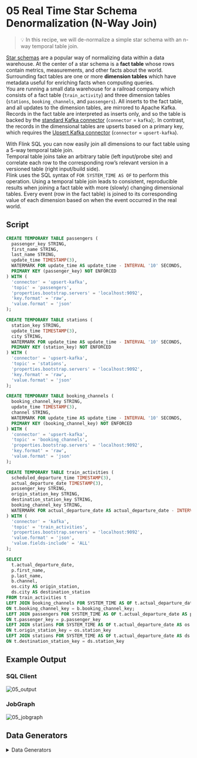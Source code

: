 # 05 Real Time Star Schema Denormalization (N-Way Join)

> :bulb: In this recipe, we will de-normalize a simple star schema with an n-way temporal table join. 	 
  
[Star schemas](https://en.wikipedia.org/wiki/Star_schema) are a popular way of normalizing data within a data warehouse. 
At the center of a star schema is a **fact table** whose rows contain metrics, measurements, and other facts about the world. 
Surrounding fact tables are one or more **dimension tables** which have metadata useful for enriching facts when computing queries.  
You are running a small data warehouse for a railroad company which consists of a fact table (`train_activity`) and three dimension tables (`stations`, `booking_channels`, and `passengers`). 
All inserts to the fact table, and all updates to the dimension tables, are mirrored to Apache Kafka. 
Records in the fact table are interpreted as inserts only, and so the table is backed by the [standard Kafka connector](https://ci.apache.org/projects/flink/flink-docs-stable/dev/table/connectors/kafka.html) (`connector` = `kafka`);. 
In contrast, the records in the dimensional tables are upserts based on a primary key, which requires the [Upsert Kafka connector](https://ci.apache.org/projects/flink/flink-docs-stable/dev/table/connectors/upsert-kafka.html) (`connector` = `upsert-kafka`).	 

With Flink SQL you can now easily join all dimensions to our fact table using a 5-way temporal table join. 	 
Temporal table joins take an arbitrary table (left input/probe site) and correlate each row to the corresponding row’s relevant version in a versioned table (right input/build side). 	 
Flink uses the SQL syntax of ``FOR SYSTEM_TIME AS OF`` to perform this operation.
Using a temporal table join leads to consistent, reproducible results when joining a fact table with more (slowly) changing dimensional tables.
Every event (row in the fact table) is joined to its corresponding value of each dimension based on when the event occurred in the real world. 

## Script

```sql
CREATE TEMPORARY TABLE passengers (
  passenger_key STRING, 
  first_name STRING, 
  last_name STRING,
  update_time TIMESTAMP(3),
  WATERMARK FOR update_time AS update_time - INTERVAL '10' SECONDS,
  PRIMARY KEY (passenger_key) NOT ENFORCED
) WITH (
  'connector' = 'upsert-kafka',
  'topic' = 'passengers',
  'properties.bootstrap.servers' = 'localhost:9092',
  'key.format' = 'raw',
  'value.format' = 'json'
);

CREATE TEMPORARY TABLE stations (
  station_key STRING, 
  update_time TIMESTAMP(3),
  city STRING,
  WATERMARK FOR update_time AS update_time - INTERVAL '10' SECONDS,
  PRIMARY KEY (station_key) NOT ENFORCED
) WITH (
  'connector' = 'upsert-kafka',
  'topic' = 'stations',
  'properties.bootstrap.servers' = 'localhost:9092',
  'key.format' = 'raw',
  'value.format' = 'json'
);

CREATE TEMPORARY TABLE booking_channels (
  booking_channel_key STRING, 
  update_time TIMESTAMP(3),
  channel STRING,
  WATERMARK FOR update_time AS update_time - INTERVAL '10' SECONDS,
  PRIMARY KEY (booking_channel_key) NOT ENFORCED
) WITH (
  'connector' = 'upsert-kafka',
  'topic' = 'booking_channels',
  'properties.bootstrap.servers' = 'localhost:9092',
  'key.format' = 'raw',
  'value.format' = 'json'
);

CREATE TEMPORARY TABLE train_activities (
  scheduled_departure_time TIMESTAMP(3),
  actual_departure_date TIMESTAMP(3),
  passenger_key STRING, 
  origin_station_key STRING, 
  destination_station_key STRING,
  booking_channel_key STRING,
  WATERMARK FOR actual_departure_date AS actual_departure_date - INTERVAL '10' SECONDS
) WITH (
  'connector' = 'kafka',
  'topic' = 'train_activities',
  'properties.bootstrap.servers' = 'localhost:9092',
  'value.format' = 'json',
  'value.fields-include' = 'ALL'
);

SELECT 
  t.actual_departure_date, 
  p.first_name,
  p.last_name,
  b.channel, 
  os.city AS origin_station,
  ds.city AS destination_station
FROM train_activities t
LEFT JOIN booking_channels FOR SYSTEM_TIME AS OF t.actual_departure_date AS b 
ON t.booking_channel_key = b.booking_channel_key;
LEFT JOIN passengers FOR SYSTEM_TIME AS OF t.actual_departure_date AS p
ON t.passenger_key = p.passenger_key
LEFT JOIN stations FOR SYSTEM_TIME AS OF t.actual_departure_date AS os
ON t.origin_station_key = os.station_key
LEFT JOIN stations FOR SYSTEM_TIME AS OF t.actual_departure_date AS ds
ON t.destination_station_key = ds.station_key
```

## Example Output

### SQL Client

![05_output](https://user-images.githubusercontent.com/23521087/105504672-54272c00-5cc8-11eb-88da-901bb0006da1.png)

### JobGraph

![05_jobgraph](https://user-images.githubusercontent.com/23521087/105504615-440f4c80-5cc8-11eb-94f2-d07d0315dec5.png)

## Data Generators

<details>
    <summary>Data Generators</summary>

The four topics are populated with Flink SQL jobs, too.
We use the  [`faker` connector](https://github.com/knaufk/flink-faker) to generate rows in memory based on Java Faker expressions and write those to the respective Kafka topics.  

### ``train_activities`` Topic

### Script

```sql
CREATE TEMPORARY TABLE train_activities_faker
WITH (
  'connector' = 'faker', 
  'fields.scheduled_departure_time.expression' = '#{date.past ''10'',''0'',''SECONDS''}',
  'fields.actual_departure_date.expression' = '#{date.past ''10'',''5'',''SECONDS''}',
  'fields.passenger_key.expression' = '#{number.numberBetween ''0'',''10000000''}',
  'fields.origin_station_key.expression' = '#{number.numberBetween ''0'',''1000''}',
  'fields.destination_station_key.expression' = '#{number.numberBetween ''0'',''1000''}',
  'fields.booking_channel_key.expression' = '#{number.numberBetween ''0'',''7''}',
  'rows-per-second' = '1000'
) LIKE train_activities (EXCLUDING OPTIONS);

INSERT INTO train_activities SELECT * FROM train_activities_faker;
```
#### Kafka Topic

```shell script
➜  bin ./kafka-console-consumer.sh --bootstrap-server localhost:9092 --topic train_actitivies --property print.key=true --property key.separator=" - "
null - {"scheduled_departure_time":"2020-12-19 13:52:37","actual_departure_date":"2020-12-19 13:52:16","passenger_key":7014937,"origin_station_key":577,"destination_station_key":862,"booking_channel_key":2}
null - {"scheduled_departure_time":"2020-12-19 13:52:38","actual_departure_date":"2020-12-19 13:52:23","passenger_key":2244807,"origin_station_key":735,"destination_station_key":739,"booking_channel_key":2}
null - {"scheduled_departure_time":"2020-12-19 13:52:46","actual_departure_date":"2020-12-19 13:52:18","passenger_key":2605313,"origin_station_key":216,"destination_station_key":453,"booking_channel_key":3}
null - {"scheduled_departure_time":"2020-12-19 13:53:13","actual_departure_date":"2020-12-19 13:52:19","passenger_key":7111654,"origin_station_key":234,"destination_station_key":833,"booking_channel_key":5}
null - {"scheduled_departure_time":"2020-12-19 13:52:22","actual_departure_date":"2020-12-19 13:52:17","passenger_key":2847474,"origin_station_key":763,"destination_station_key":206,"booking_channel_key":3}
```

### ``passengers`` Topic

#### Script

```sql
CREATE TEMPORARY TABLE passengers_faker
WITH (
  'connector' = 'faker',
  'fields.passenger_key.expression' = '#{number.numberBetween ''0'',''10000000''}',
  'fields.update_time.expression' = '#{date.past ''10'',''5'',''SECONDS''}',
  'fields.first_name.expression' = '#{Name.firstName}',
  'fields.last_name.expression' = '#{Name.lastName}',
  'rows-per-second' = '1000'
) LIKE passengers (EXCLUDING OPTIONS);

INSERT INTO passengers SELECT * FROM passengers_faker;
```

#### Kafka Topic

```shell script
➜  bin ./kafka-console-consumer.sh --bootstrap-server localhost:9092 --topic passengers --property print.key=true --property key.separator=" - "
749049 - {"passenger_key":"749049","first_name":"Booker","last_name":"Hackett","update_time":"2020-12-19 14:02:32"}
7065702 - {"passenger_key":"7065702","first_name":"Jeramy","last_name":"Breitenberg","update_time":"2020-12-19 14:02:38"}
3690329 - {"passenger_key":"3690329","first_name":"Quiana","last_name":"Macejkovic","update_time":"2020-12-19 14:02:27"}
1212728 - {"passenger_key":"1212728","first_name":"Lawerence","last_name":"Simonis","update_time":"2020-12-19 14:02:27"}
6993699 - {"passenger_key":"6993699","first_name":"Ardelle","last_name":"Frami","update_time":"2020-12-19 14:02:19"}
```

### ``stations`` Topic

#### Script

```sql
CREATE TEMPORARY TABLE stations_faker
WITH (
  'connector' = 'faker',
  'fields.station_key.expression' = '#{number.numberBetween ''0'',''1000''}',
  'fields.city.expression' = '#{Address.city}',
  'fields.update_time.expression' = '#{date.past ''10'',''5'',''SECONDS''}',
  'rows-per-second' = '100'
) LIKE stations (EXCLUDING OPTIONS);

INSERT INTO stations SELECT * FROM stations_faker;
```

#### Kafka Topic

```shell script
➜  bin ./kafka-console-consumer.sh --bootstrap-server localhost:9092 --topic stations --property print.key=true --property key.separator=" - "
80 - {"station_key":"80","update_time":"2020-12-19 13:59:20","city":"Harlandport"}
33 - {"station_key":"33","update_time":"2020-12-19 13:59:12","city":"North Georgine"}
369 - {"station_key":"369","update_time":"2020-12-19 13:59:12","city":"Tillmanhaven"}
580 - {"station_key":"580","update_time":"2020-12-19 13:59:12","city":"West Marianabury"}
616 - {"station_key":"616","update_time":"2020-12-19 13:59:09","city":"West Sandytown"}
```

### ``booking_channels`` Topic

#### Script

```sql
CREATE TEMPORARY TABLE booking_channels_faker
WITH (
  'connector' = 'faker',
  'fields.booking_channel_key.expression' = '#{number.numberBetween ''0'',''7''}',
  'fields.channel.expression' = '#{regexify ''(bahn\.de|station|retailer|app|lidl|hotline|joyn){1}''}',
  'fields.update_time.expression' = '#{date.past ''10'',''5'',''SECONDS''}',
  'rows-per-second' = '100'
) LIKE booking_channels (EXCLUDING OPTIONS);

INSERT INTO booking_channels SELECT * FROM booking_channels_faker;
```

#### Kafka Topic

```shell script
➜  bin ./kafka-console-consumer.sh --bootstrap-server localhost:9092 --topic booking_channels --property print.key=true --property key.separator=" - "
1 - {"booking_channel_key":"1","update_time":"2020-12-19 13:57:05","channel":"joyn"}
0 - {"booking_channel_key":"0","update_time":"2020-12-19 13:57:17","channel":"station"}
4 - {"booking_channel_key":"4","update_time":"2020-12-19 13:57:15","channel":"joyn"}
2 - {"booking_channel_key":"2","update_time":"2020-12-19 13:57:02","channel":"app"}
1 - {"booking_channel_key":"1","update_time":"2020-12-19 13:57:06","channel":"retailer"}

```

</details>
